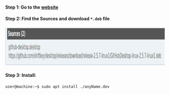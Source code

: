#### Step 1: Go to the [website](https://aur.archlinux.org/packages/github-desktop-bin/)
#### Step 2: Find the **Sources** and download `*.deb` file
<p align="center">
    <img src="https://github.com/mrzResearchArena/Git/blob/master/GitHub-Desktop.png" width="800" height="120"/>
</p>

#### Step 3: Install:
```console
user@machine:~$ sudo apt install ./anyName.dev
```
